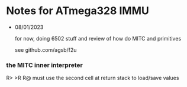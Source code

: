# Notes for ATmega328 IMMU

- 08/01/2023

    for now, doing 6502 stuff and review of how do MITC and primitives

    see github.com/agsb/f2u

 ### the MITC inner interpreter

   R> >R R@ must use the second cell at return stack to load/save values
 
 
